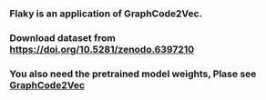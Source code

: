 ### Flaky is an application of GraphCode2Vec. 
### Download dataset from https://doi.org/10.5281/zenodo.6397210
### You also need the pretrained model weights, Plase see [GraphCode2Vec](https://github.com/graphcode2vec/graphcode2vec/)
